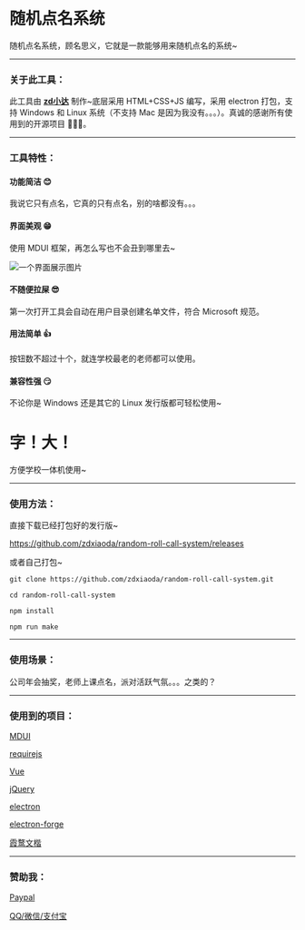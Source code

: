 # 随机点名系统

随机点名系统，顾名思义，它就是一款能够用来随机点名的系统~

---

### 关于此工具：

此工具由 **[zd小达](https://zhangda.xyz/)** 制作~底层采用 HTML+CSS+JS 编写，采用 electron 打包，支持 Windows 和 Linux 系统（不支持 Mac 是因为我没有。。。）。真诚的感谢所有使用到的开源项目 🧎**🧎**🧎。

---

### 工具特性：

#### 功能简洁 😊

我说它只有点名，它真的只有点名，别的啥都没有。。。

#### 界面美观 😁

使用 MDUI 框架，再怎么写也不会丑到哪里去~

![一个界面展示图片](https://raw.githubusercontent.com/zdxiaoda/random-roll-call-system/master/src/static/help/homepage.webp)

#### 不随便拉屎 😎

第一次打开工具会自动在用户目录创建名单文件，符合 Microsoft 规范。

#### 用法简单 👍

按钮数不超过十个，就连学校最老的老师都可以使用。

#### 兼容性强 😏

不论你是 Windows 还是其它的 Linux 发行版都可轻松使用~

# 字！大！

方便学校一体机使用~

---

### 使用方法：

直接下载已经打包好的发行版~

https://github.com/zdxiaoda/random-roll-call-system/releases

或者自己打包~

`git clone https://github.com/zdxiaoda/random-roll-call-system.git`

`cd random-roll-call-system `

`npm install`

`npm run make`

---

### 使用场景：

公司年会抽奖，老师上课点名，派对活跃气氛。。。之类的？

---

### 使用到的项目：

[MDUI](https://github.com/zdhxiong/mdui)

[requirejs](https://github.com/requirejs/requirejs/)

[Vue](https://github.com/vuejs/vue)

[jQuery](https://github.com/jquery/jquery)

[electron](https://github.com/electron/electron)

[electron-forge](https://github.com/electron-userland/electron-forge)

[霞鹜文楷](https://github.com/lxgw/LxgwWenKai)

---

### 赞助我：

[Paypal](https://paypal.me/zdxiaoda)

[QQ/微信/支付宝](https://pay.zhangda.xyz)
